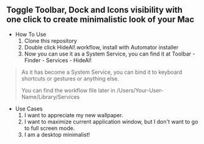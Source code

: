 ## Toggle Toolbar, Dock and Icons visibility with one click to create minimalistic look of your Mac

- How To Use
	1. Clone this repository
	2. Double click HideAl!.workflow, install with Automator installer
	3. Now you can use it as a System Service, you can find it at Toolbar - Finder - Services - HideAl!
	
> As it has become a System Service, you can bind it to keyboard shortcuts or gestures or anything else.
> 
> You can find the workflow file later in /Users/Your-User-Name/Library/Services

- Use Cases
	1. I want to appreciate my new wallpaper.
	2. I want to maximize current application window, but I don't want to go to full screen mode.
	3. I am a desktop minimalist!